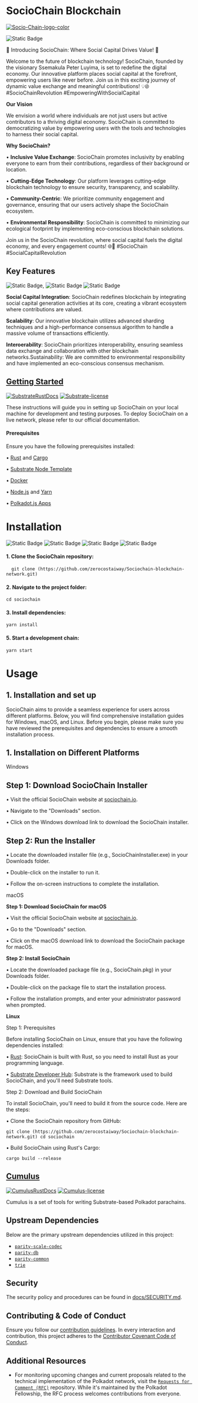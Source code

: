 
# SocioChain Blockchain
<a href="https://ibb.co/CKZg2Nh"><img src="https://i.ibb.co/hFjbfhD/Socio-Chain-logo-color.png" alt="Socio-Chain-logo-color" border="0"></a>

<img alt="Static Badge" src="https://img.shields.io/badge/Introduction-blue">


🚀 Introducing SocioChain: Where Social Capital Drives Value! 🌟

Welcome to the future of blockchain technology! SocioChain, founded by the visionary Ssemakula Peter Luyima, is set to redefine the digital economy. Our innovative platform places social capital at the forefront, empowering users like never before. Join us in this exciting journey of dynamic value exchange and meaningful contributions! 💡🌐 #SocioChainRevolution #EmpoweringWithSocialCapital

**Our Vision**

We envision a world where individuals are not just users but active contributors to a thriving digital economy. SocioChain is committed to democratizing value by empowering users with the tools and technologies to harness their social capital.

**Why SocioChain?**

•	**Inclusive Value Exchange**: SocioChain promotes inclusivity by enabling everyone to earn from their contributions, regardless of their background or location.

•	**Cutting-Edge Technology**: Our platform leverages cutting-edge blockchain technology to ensure security, transparency, and scalability.

•	**Community-Centric**: We prioritize community engagement and governance, ensuring that our users actively shape the SocioChain ecosystem.

•	**Environmental Responsibility**: SocioChain is committed to minimizing our ecological footprint by implementing eco-conscious blockchain solutions.

Join us in the SocioChain revolution, where social capital fuels the digital economy, and every engagement counts! 🌐💼 #SocioChain #SocialCapitalRevolution


## Key Features
<img alt="Static Badge" src="https://img.shields.io/badge/Social%20Capital%20Generation-green">,
<img alt="Static Badge" src="https://img.shields.io/badge/Scalability-blue">
<img alt="Static Badge" src="https://img.shields.io/badge/Interoerability-Green">



**Social Capital Integration**: SocioChain redefines blockchain by integrating social capital generation activities at its core, creating a vibrant ecosystem where contributions are valued. 

**Scalability**: Our innovative blockchain utilizes advanced sharding techniques and a high-performance consensus algorithm to handle a massive volume of transactions efficiently. 

**Interoerability**: SocioChain prioritizes interoperability, ensuring seamless data exchange and collaboration with other blockchain networks.Sustainability: We are committed to environmental responsibility and have implemented an eco-conscious consensus mechanism.

## [Getting Started](./substrate/)
 [![SubstrateRustDocs](https://img.shields.io/badge/Rust_Docs-Substrate-24CC85?logo=rust)](https://paritytech.github.io/substrate/master/substrate/index.html)
 [![Substrate-license](https://img.shields.io/badge/License-GPL3%2FApache2.0-blue)](./substrate/README.md#LICENSE)

These instructions will guide you in setting up SocioChain on your local machine for development and testing purposes. To deploy SocioChain on a live network, please refer to our official documentation.

#### Prerequisites

Ensure you have the following prerequisites installed:

•	[Rust](https://www.rust-lang.org/tools/install/) and [Cargo](https://doc.rust-lang.org/cargo/getting-started/installation.html)

•	[Substrate Node Template](https://github.com/substrate-developer-hub/substrate-node-template)

•	[Docker](https://docs.docker.com/get-docker/)

•	[Node.js](https://nodejs.org/) and [Yarn](https://classic.yarnpkg.com/en/docs/install/)

•	[Polkadot.js Apps](https://polkadot.js.org/apps/)

# Installation
![Static Badge](https://img.shields.io/badge/Installation%20and%20set%20up-Green)
![Static Badge](https://img.shields.io/badge/Installation%20on%20Different%20Platforms-Green)
![Static Badge](https://img.shields.io/badge/Download%20SocioChain%20Installer-Green)
![Static Badge](https://img.shields.io/badge/%20Run%20the%20Installer-Green)



#### 1. Clone the SocioChain repository:

`   git clone (https://github.com/zerocostaiway/Sociochain-blockchain-network.git)
`
#### 2. Navigate to the project folder:

`cd sociochain`

#### 3.  Install dependencies:
   
`yarn install`

#### 5. Start a development chain:
   
`yarn start
`
# Usage

## 1. Installation and set up

SocioChain aims to provide a seamless experience for users across different platforms. Below, you will find comprehensive installation guides for Windows, macOS, and Linux. Before you begin, please make sure you have reviewed the prerequisites and dependencies to ensure a smooth installation process.

## 1. Installation on Different Platforms

Windows

## Step 1: Download SocioChain Installer

•	Visit the official SocioChain website at [sociochain.io](https://sociochain.io).

•	Navigate to the "Downloads" section.

•	Click on the Windows download link to download the SocioChain installer.

## Step 2: Run the Installer

• Locate the downloaded installer file (e.g., SocioChainInstaller.exe) in your Downloads folder. 

• Double-click on the installer to run it. 

• Follow the on-screen instructions to complete the installation.

macOS

**Step 1: Download SocioChain for macOS**

•	Visit the official SocioChain website at [sociochain.io](https://sociochain.io).

•	Go to the "Downloads" section.

•	Click on the macOS download link to download the SocioChain package for macOS.

**Step 2: Install SocioChain**

•	Locate the downloaded package file (e.g., SocioChain.pkg) in your Downloads folder.

•	Double-click on the package file to start the installation process.

•	Follow the installation prompts, and enter your administrator password when prompted.

**Linux**

Step 1: Prerequisites

Before installing SocioChain on Linux, ensure that you have the following dependencies installed:

•	[Rust](https://www.rust-lang.org/tools/install): SocioChain is built with Rust, so you need to install Rust as your programming language.

•	[Substrate Developer Hub](https://substrate.dev/docs/en/knowledgebase/getting-started/installing-substrate): Substrate is the framework used to build SocioChain, and you'll need Substrate tools.

Step 2: Download and Build SocioChain

To install SocioChain, you'll need to build it from the source code. Here are the steps:

•	Clone the SocioChain repository from GitHub:

`git clone (https://github.com/zerocostaiway/Sociochain-blockchain-network.git)
cd sociochain
`

•	Build SocioChain using Rust's Cargo:

`cargo build --release
`
    



## [Cumulus](./cumulus/)
[![CumulusRustDocs](https://img.shields.io/badge/Rust_Docs-Cumulus-222222?logo=rust)](https://paritytech.github.io/cumulus/cumulus_client_collator/index.html)
[![Cumulus-license](https://img.shields.io/badge/License-GPL3-blue)](./cumulus/LICENSE)

Cumulus is a set of tools for writing Substrate-based Polkadot parachains.

## Upstream Dependencies

Below are the primary upstream dependencies utilized in this project:

- [`parity-scale-codec`](https://crates.io/crates/parity-scale-codec)
- [`parity-db`](https://crates.io/crates/parity-db)
- [`parity-common`](https://github.com/paritytech/parity-common)
- [`trie`](https://github.com/paritytech/trie)

## Security

The security policy and procedures can be found in [docs/SECURITY.md](./docs/SECURITY.md).

## Contributing & Code of Conduct

Ensure you follow our [contribution guidelines](./docs/CONTRIBUTING.md). In every interaction and contribution, this
project adheres to the [Contributor Covenant Code of Conduct](./docs/CODE_OF_CONDUCT.md).

## Additional Resources

- For monitoring upcoming changes and current proposals related to the technical implementation of the Polkadot network,
  visit the [`Requests for Comment (RFC)`](https://github.com/polkadot-fellows/RFCs) repository. While it's maintained
  by the Polkadot Fellowship, the RFC process welcomes contributions from everyone.
